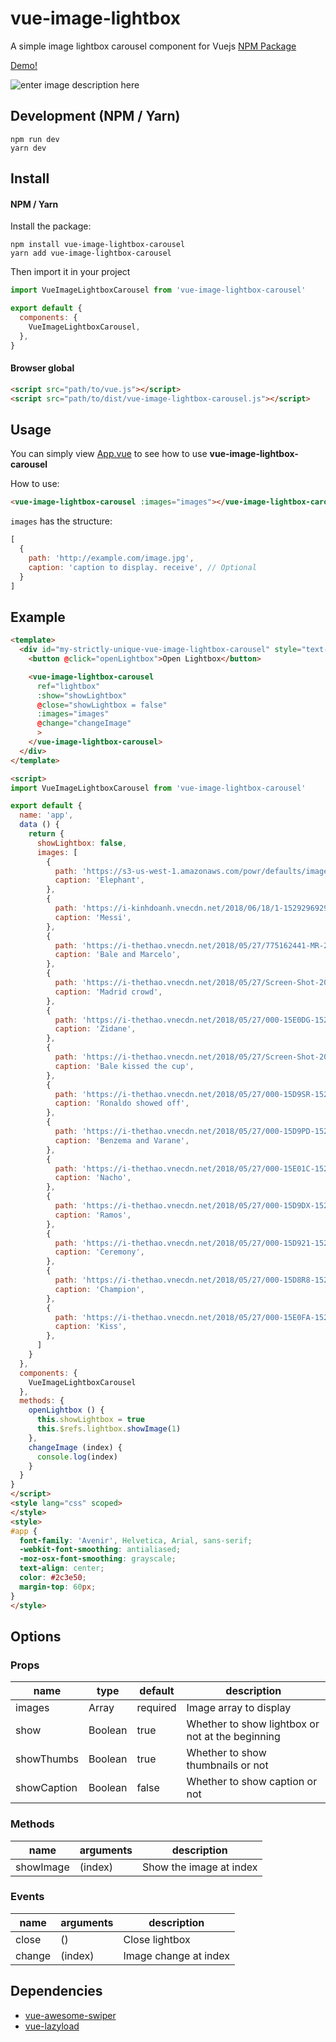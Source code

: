 

# vue-image-lightbox
A simple image lightbox carousel component for Vuejs
[NPM Package](https://www.npmjs.com/package/vue-image-lightbox-carousel)

[Demo!](https://codepen.io/lekhang2512/pen/vVmamJ)

![enter image description here](https://raw.githubusercontent.com/lekhang2512/vue-image-lightbox-carousel/master/src/assets/demo.png)

## Development (NPM / Yarn)
```
npm run dev
yarn dev
```

## Install

#### NPM / Yarn

Install the package:

```
npm install vue-image-lightbox-carousel
yarn add vue-image-lightbox-carousel
```

Then import it in your project

```javascript
import VueImageLightboxCarousel from 'vue-image-lightbox-carousel'

export default {
  components: {
    VueImageLightboxCarousel,
  },
}
```

#### Browser global

```html
<script src="path/to/vue.js"></script>
<script src="path/to/dist/vue-image-lightbox-carousel.js"></script>
```

## Usage

You can simply view [App.vue](https://github.com/lekhang2512/vue-image-lightbox-carousel/blob/master/src/App.vue) to see how to use **vue-image-lightbox-carousel**

How to use:
```html
<vue-image-lightbox-carousel :images="images"></vue-image-lightbox-carousel>
```

`images` has the structure:
```javascript
[
  {
    path: 'http://example.com/image.jpg',
    caption: 'caption to display. receive', // Optional
  }
]
```
## Example
```html
<template>
  <div id="my-strictly-unique-vue-image-lightbox-carousel" style="text-align: center;">
    <button @click="openLightbox">Open Lightbox</button>

    <vue-image-lightbox-carousel
      ref="lightbox"
      :show="showLightbox"
      @close="showLightbox = false"
      :images="images"
      @change="changeImage"
      >
    </vue-image-lightbox-carousel>
  </div>
</template>

<script>
import VueImageLightboxCarousel from 'vue-image-lightbox-carousel'

export default {
  name: 'app',
  data () {
    return {
      showLightbox: false,
      images: [
        {
          path: 'https://s3-us-west-1.amazonaws.com/powr/defaults/image-slider2.jpg',
          caption: 'Elephant',
        },
        {
          path: 'https://i-kinhdoanh.vnecdn.net/2018/06/18/1-1529296929_680x0.jpg',
          caption: 'Messi',
        },
        {
          path: 'https://i-thethao.vnecdn.net/2018/05/27/775162441-MR-2031-8E033EFCEBB928DC12A2A0AA3CEC4C33-21885-1527376486_680x0.jpg',
          caption: 'Bale and Marcelo',
        },
        {
          path: 'https://i-thethao.vnecdn.net/2018/05/27/Screen-Shot-2018-05-27-at-7-1527379562_680x0.png',
          caption: 'Madrid crowd',
        },
        {
          path: 'https://i-thethao.vnecdn.net/2018/05/27/000-15E0DG-1527379049_680x0.jpg',
          caption: 'Zidane',
        },
        {
          path: 'https://i-thethao.vnecdn.net/2018/05/27/Screen-Shot-2018-05-27-at-7-1527379346_680x0.png',
          caption: 'Bale kissed the cup',
        },
        {
          path: 'https://i-thethao.vnecdn.net/2018/05/27/000-15D9SR-1527378710_680x0.jpg',
          caption: 'Ronaldo showed off',
        },
        {
          path: 'https://i-thethao.vnecdn.net/2018/05/27/000-15D9PD-1527378584_680x0.jpg',
          caption: 'Benzema and Varane',
        },
        {
          path: 'https://i-thethao.vnecdn.net/2018/05/27/000-15E01C-1527378364_680x0.jpg',
          caption: 'Nacho',
        },
        {
          path: 'https://i-thethao.vnecdn.net/2018/05/27/000-15D9DX-1527378233_680x0.jpg',
          caption: 'Ramos',
        },
        {
          path: 'https://i-thethao.vnecdn.net/2018/05/27/000-15D921-1527377928_680x0.jpg',
          caption: 'Ceremony',
        },
        {
          path: 'https://i-thethao.vnecdn.net/2018/05/27/000-15D8R8-1527377973_680x0.jpg',
          caption: 'Champion',
        },
        {
          path: 'https://i-thethao.vnecdn.net/2018/05/27/000-15E0FA-1527377507_680x0.jpg',
          caption: 'Kiss',
        },
      ]
    }
  },
  components: {
    VueImageLightboxCarousel
  },
  methods: {
    openLightbox () {
      this.showLightbox = true
      this.$refs.lightbox.showImage(1)
    },
    changeImage (index) {
      console.log(index)
    }
  }
}
</script>
<style lang="css" scoped>
</style>
<style>
#app {
  font-family: 'Avenir', Helvetica, Arial, sans-serif;
  -webkit-font-smoothing: antialiased;
  -moz-osx-font-smoothing: grayscale;
  text-align: center;
  color: #2c3e50;
  margin-top: 60px;
}
</style>

```
## Options

### Props
<table>
  <thead>
    <tr>
      <th>name</th>
      <th>type</th>
      <th>default</th>
      <th>description</th>
    </tr>
  </thead>
  <tbody>
    <tr>
      <td>images</td>
      <td>Array</td>
      <td>required</td>
      <td>Image array to display</td>
    </tr>
    <tr>
      <td>show</td>
      <td>Boolean</td>
      <td>true</td>
      <td>Whether to show lightbox or not at the beginning</td>
    </tr>
    <tr>
      <td>showThumbs</td>
      <td>Boolean</td>
      <td>true</td>
      <td>Whether to show thumbnails or not</td>
    </tr>
    <tr>
      <td>showCaption</td>
      <td>Boolean</td>
      <td>false</td>
      <td>Whether to show caption or not</td>
    </tr>
  </tbody>
</table>

### Methods
<table>
  <thead>
    <tr>
      <th>name</th>
      <th>arguments</th>
      <th>description</th>
    </tr>
  </thead>
  <tbody>
    <tr>
      <td>showImage</td>
      <td>(index)</td>
      <td>Show the image at index</td>
    </tr>
  </tbody>
</table>

### Events
<table>
  <thead>
    <tr>
      <th>name</th>
      <th>arguments</th>
      <th>description</th>
    </tr>
  </thead>
  <tbody>
    <tr>
      <td>close</td>
      <td>()</td>
      <td>Close lightbox</td>
    </tr>
    <tr>
      <td>change</td>
      <td>(index)</td>
      <td>Image change at index</td>
    </tr>
  </tbody>
</table>

## Dependencies
- [vue-awesome-swiper](https://github.com/surmon-china/vue-awesome-swiper)
- [vue-lazyload](https://github.com/hilongjw/vue-lazyload)
